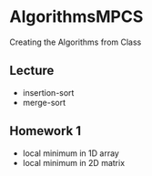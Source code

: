 # AlgorithmsMPCS
Creating the Algorithms from Class

## Lecture

* insertion-sort
* merge-sort

## Homework 1
* local minimum in 1D array
* local minimum in 2D matrix 
